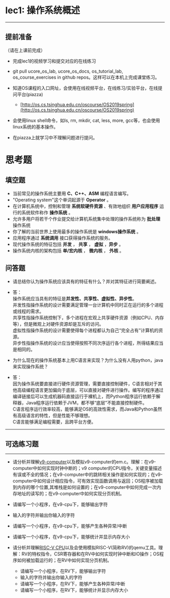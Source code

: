 # lec1: 操作系统概述

---

## **提前准备**

（请在上课前完成）

* 完成lec1的视频学习和提交对应的在线练习
* git pull ucore\_os\_lab, ucore\_os\_docs, os\_tutorial\_lab, os\_course\_exercises in github repos。这样可以在本机上完成课堂练习。
* 知道OS课程的入口网址，会使用在线视频平台，在线练习/实验平台，在线提问平台\(piazza\)
  * [http://os.cs.tsinghua.edu.cn/oscourse/OS2019spring](http://os.cs.tsinghua.edu.cn/oscourse/OS2019spring)


* 会使用linux shell命令，如ls, rm, mkdir, cat, less, more, gcc等，也会使用linux系统的基本操作。
* 在piazza上就学习中不理解问题进行提问。



# 思考题

## 填空题

* 当前常见的操作系统主要用 **C、C++、ASM** 编程语言编写。
* "Operating system"这个单词起源于 **Operator** 。
* 在计算机系统中，控制和管理 **系统软硬件资源** 、有效地组织 **用户应用程序** 运行的系统软件称作 **操作系统** 。
* 允许多用户将若干个作业提交给计算机系统集中处理的操作系统称为 **批处理** 操作系统
* 你了解的当前世界上使用最多的操作系统是 **windows操作系统** 。
* 应用程序通过 **系统调用** 接口获得操作系统的服务。
* 现代操作系统的特征包括 **并发** ，  **共享** ， **虚拟** ，**异步** 。
* 操作系统内核的架构包括 **单/宏内核** ， **微内核** ， **外核** 。


## 问答题

- 请总结你认为操作系统应该具有的特征有什么？并对其特征进行简要阐述。  
- 答：  
操作系统应当具有的特征是**并发性、共享性、虚拟性、异步性**。  
并发性指操作系统的设计需要满足管理一台计算机中同时正在运行的多个进程或线程的需求。  
共享性指操作系统控制下，多个进程在宏观上共享硬件资源（例如CPU、内存等），但是微观上对硬件资源却是互斥的访问。  
虚拟性指操作系统的设计需要使得每个进程都认为自己“完全占有”计算机的资源。  
异步性指操作系统的设计应当使得按照不同次序运行各个进程，所得结果应当是相同的。  

- 为什么现在的操作系统基本上用C语言来实现？为什么没有人用python，java来实现操作系统？  
- 答：  
因为操作系统要直接进行硬件资源管理，需要直接控制硬件，C语言相对于其他高级编程语言更加偏向于底层，可以直接对硬件进行操作。编写的程序通过编译链接后可以生成机器码直接运行于裸机上，而Python程序运行依赖于解释器，Java程序运行依赖于JVM，都不够“底层”不能直接控制硬件。  
C语言程序运行效率较高，能够满足OS的高效性需求，而Java和Python虽然有高级语言的特性，但是性能不够理想。  
C语言能够满足编程需要，且跨平台方便。  



---

## 可选练习题

---

- 请分析并理解[v9\-computer](https://github.com/chyyuu/os_tutorial_lab/blob/master/v9_computer/docs/v9_computer.md)以及模拟v9\-computer的em.c。理解：在v9\-computer中如何实现时钟中断的；v9 computer的CPU指令，关键变量描述有误或不全的情况；在v9\-computer中的跳转相关操作是如何实现的；在v9\-computer中如何设计相应指令，可有效实现函数调用与返回；OS程序被加载到内存的哪个位置,其堆栈是如何设置的；在v9\-computer中如何完成一次内存地址的读写的；在v9\-computer中如何实现分页机制。


- 请编写一个小程序，在v9-cpu下，能够输出字符


- 输入的字符并输出你输入的字符


- 请编写一个小程序，在v9-cpu下，能够产生各种异常/中断


- 请编写一个小程序，在v9-cpu下，能够统计并显示内存大小



- 请分析并理解[RISC-V CPU](http://www.riscvbook.com/chinese/)以及会使用模拟RISC\-V(简称RV)的qemu工具。理解：RV的特权指令，CSR寄存器和在RV中如何实现时钟中断和IO操作；OS程序如何被加载运行的；在RV中如何实现分页机制。
  - 请编写一个小程序，在RV下，能够输出字符
  - 输入的字符并输出你输入的字符
  - 请编写一个小程序，在RV下，能够产生各种异常/中断
  - 请编写一个小程序，在RV下，能够统计并显示内存大小
